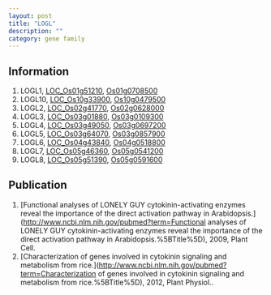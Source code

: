 ```yaml
---
layout: post
title: "LOGL"
description: ""
category: gene family
---
```


## Information
1. LOGL1, [LOC_Os01g51210](http://rice.plantbiology.msu.edu/cgi-bin/ORF_infopage.cgi?orf=LOC_Os01g51210), [Os01g0708500](http://rapdb.dna.affrc.go.jp/viewer/gbrowse_details/irgsp1?name=Os01g0708500)
2. LOGL10, [LOC_Os10g33900](http://rice.plantbiology.msu.edu/cgi-bin/ORF_infopage.cgi?orf=LOC_Os10g33900), [Os10g0479500](http://rapdb.dna.affrc.go.jp/viewer/gbrowse_details/irgsp1?name=Os10g0479500)
3. LOGL2, [LOC_Os02g41770](http://rice.plantbiology.msu.edu/cgi-bin/ORF_infopage.cgi?orf=LOC_Os02g41770), [Os02g0628000](http://rapdb.dna.affrc.go.jp/viewer/gbrowse_details/irgsp1?name=Os02g0628000)
4. LOGL3, [LOC_Os03g01880](http://rice.plantbiology.msu.edu/cgi-bin/ORF_infopage.cgi?orf=LOC_Os03g01880), [Os03g0109300](http://rapdb.dna.affrc.go.jp/viewer/gbrowse_details/irgsp1?name=Os03g0109300)
5. LOGL4, [LOC_Os03g49050](http://rice.plantbiology.msu.edu/cgi-bin/ORF_infopage.cgi?orf=LOC_Os03g49050), [Os03g0697200](http://rapdb.dna.affrc.go.jp/viewer/gbrowse_details/irgsp1?name=Os03g0697200)
6. LOGL5, [LOC_Os03g64070](http://rice.plantbiology.msu.edu/cgi-bin/ORF_infopage.cgi?orf=LOC_Os03g64070), [Os03g0857900](http://rapdb.dna.affrc.go.jp/viewer/gbrowse_details/irgsp1?name=Os03g0857900)
7. LOGL6, [LOC_Os04g43840](http://rice.plantbiology.msu.edu/cgi-bin/ORF_infopage.cgi?orf=LOC_Os04g43840), [Os04g0518800](http://rapdb.dna.affrc.go.jp/viewer/gbrowse_details/irgsp1?name=Os04g0518800)
8. LOGL7, [LOC_Os05g46360](http://rice.plantbiology.msu.edu/cgi-bin/ORF_infopage.cgi?orf=LOC_Os05g46360), [Os05g0541200](http://rapdb.dna.affrc.go.jp/viewer/gbrowse_details/irgsp1?name=Os05g0541200)
9. LOGL8, [LOC_Os05g51390](http://rice.plantbiology.msu.edu/cgi-bin/ORF_infopage.cgi?orf=LOC_Os05g51390), [Os05g0591600](http://rapdb.dna.affrc.go.jp/viewer/gbrowse_details/irgsp1?name=Os05g0591600)

## Publication
1. [Functional analyses of LONELY GUY cytokinin-activating enzymes reveal the importance of the direct activation pathway in Arabidopsis.](http://www.ncbi.nlm.nih.gov/pubmed?term=Functional analyses of LONELY GUY cytokinin-activating enzymes reveal the importance of the direct activation pathway in Arabidopsis.%5BTitle%5D), 2009, Plant Cell.
2. [Characterization of genes involved in cytokinin signaling and metabolism from rice.](http://www.ncbi.nlm.nih.gov/pubmed?term=Characterization of genes involved in cytokinin signaling and metabolism from rice.%5BTitle%5D), 2012, Plant Physiol..


